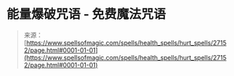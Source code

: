 <!--yml

category: 未分类

date: 2024-06-12 19:15:55

-->

# 能量爆破咒语 - 免费魔法咒语

> 来源：[https://www.spellsofmagic.com/spells/health_spells/hurt_spells/27152/page.html#0001-01-01](https://www.spellsofmagic.com/spells/health_spells/hurt_spells/27152/page.html#0001-01-01)
